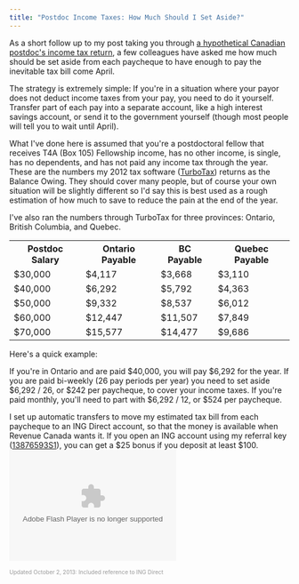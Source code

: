 ```yaml
---
title: "Postdoc Income Taxes: How Much Should I Set Aside?"
---
```


As a short follow up to my post taking you through [a hypothetical Canadian postdoc's income tax return](http://www.checkmatescientist.net/2013/04/the-canadian-postdocs-guide-to-income.html), a few colleagues have asked me how much should be set aside from each paycheque to have enough to pay the inevitable tax bill come April.

The strategy is extremely simple: If you're in a situation where your payor does not deduct income taxes from your pay, you need to do it yourself. Transfer part of each pay into a separate account, like a high interest savings account, or send it to the government yourself (though most people will tell you to wait until April).

What I've done here is assumed that you're a postdoctoral fellow that receives T4A (Box 105) Fellowship income, has no other income, is single, has no dependents, and has not paid any income tax through the year. These are the numbers my 2012 tax software (<a href="http://www.amazon.ca/gp/product/B00AKZCYEU/ref=as_li_ss_tl?ie=UTF8&amp;camp=15121&amp;creative=390961&amp;creativeASIN=B00AKZCYEU&amp;linkCode=as2&amp;tag=checkmatesci-20" target="_blank">TurboTax</a>) returns as the Balance Owing. They should cover many people, but of course your own situation will be slightly different so I'd say this is best used as a rough estimation of how much to save to reduce the pain at the end of the year.

I've also ran the numbers through TurboTax for three provinces: Ontario, British Columbia, and Quebec.

<table align="center" border="0" cellpadding="5"><tbody><tr><th>Postdoc Salary</th><th>Ontario Payable</th><th>BC Payable</th><th>Quebec Payable</th></tr><tr><td>$30,000</td><td>$4,117</td><td>$3,668</td><td>$3,110</td></tr><tr><td>$40,000</td><td>$6,292</td><td>$5,792</td><td>$4,363</td></tr><tr><td>$50,000</td><td>$9,332</td><td>$8,537</td><td>$6,012</td></tr><tr><td>$60,000</td><td>$12,447</td><td>$11,507</td><td>$7,849</td></tr><tr><td>$70,000</td><td>$15,577</td><td>$14,477</td><td>$9,686</td></tr></tbody></table>
Here's a quick example:

If you're in Ontario and are paid $40,000, you will pay $6,292 for the year. If you are paid bi-weekly (26 pay periods per year) you need to set aside $6,292 / 26, or $242 per paycheque, to cover your income taxes. If you're paid monthly, you'll need to part with $6,292 / 12, or $524 per paycheque.  

I set up automatic transfers to move my estimated tax bill from each paycheque to an ING Direct account, so that the money is available when Revenue Canada wants it. If you open an ING account using my referral key ([13876593S1](http://www.ingdirect.ca/referafriend/)), you can get a $25 bonus if you deposit at least $100. 
<object align="center" classid="clsid:d27cdb6e-ae6d-11cf-96b8-444553540000" codebase="https://download.macromedia.com/pub/shockwave/cabs/flash/swflash.cab#version=9,0,0,0" height="200" id="widget" width="300"><param name="wmode" value="opaque"><param name="flashVars" value="key=13876593S1&theme=5&size=1&language=en"><param name="allowScriptAccess" value="sameDomain" /><param name="allowFullScreen" value="false" /><param name="movie" value="https://content.ingdirect.ca/swfs/en/widget_300_200.swf" /><param name="quality" value="high" /><param name="bgcolor" value="#ffffff" /><embed src="https://content.ingdirect.ca/swfs/en/widget_300_200.swf" wmode="opaque" flashVars="key=13876593S1&theme=5&size=1&language=en" quality="high" bgcolor="#ffffff" width="300" height="200" name="ing_widget_swf" align="middle" allowScriptAccess="sameDomain" allowFullScreen="false" type="application/x-shockwave-flash" pluginspage="http://www.adobe.com/go/getflashplayer" /></object>

<span style="color: #999999;"><span style="font-size: x-small;">Updated October 2, 2013: Included reference to ING Direct </span></span>
